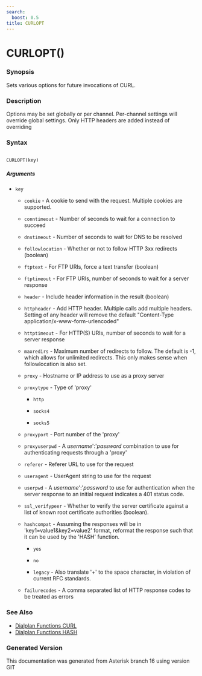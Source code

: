 ```yaml
---
search:
  boost: 0.5
title: CURLOPT
---
```


# CURLOPT()

### Synopsis

Sets various options for future invocations of CURL.

### Description

Options may be set globally or per channel. Per-channel settings will override global settings. Only HTTP headers are added instead of overriding<br>


### Syntax


```

CURLOPT(key)
```
##### Arguments


* `key`

    * `cookie` - A cookie to send with the request. Multiple cookies are supported.<br>

    * `conntimeout` - Number of seconds to wait for a connection to succeed<br>

    * `dnstimeout` - Number of seconds to wait for DNS to be resolved<br>

    * `followlocation` - Whether or not to follow HTTP 3xx redirects (boolean)<br>

    * `ftptext` - For FTP URIs, force a text transfer (boolean)<br>

    * `ftptimeout` - For FTP URIs, number of seconds to wait for a server response<br>

    * `header` - Include header information in the result (boolean)<br>

    * `httpheader` - Add HTTP header. Multiple calls add multiple headers. Setting of any header will remove the default "Content-Type application/x-www-form-urlencoded"<br>

    * `httptimeout` - For HTTP(S) URIs, number of seconds to wait for a server response<br>

    * `maxredirs` - Maximum number of redirects to follow. The default is -1, which allows for unlimited redirects. This only makes sense when followlocation is also set.<br>

    * `proxy` - Hostname or IP address to use as a proxy server<br>

    * `proxytype` - Type of 'proxy'<br>

        * `http`

        * `socks4`

        * `socks5`

    * `proxyport` - Port number of the 'proxy'<br>

    * `proxyuserpwd` - A _username_':'_password_ combination to use for authenticating requests through a 'proxy'<br>

    * `referer` - Referer URL to use for the request<br>

    * `useragent` - UserAgent string to use for the request<br>

    * `userpwd` - A _username_':'_password_ to use for authentication when the server response to an initial request indicates a 401 status code.<br>

    * `ssl_verifypeer` - Whether to verify the server certificate against a list of known root certificate authorities (boolean).<br>

    * `hashcompat` - Assuming the responses will be in 'key1=value1&key2=value2' format, reformat the response such that it can be used by the 'HASH' function.<br>

        * `yes`

        * `no`

        * `legacy` - Also translate '+' to the space character, in violation of current RFC standards.<br>

    * `failurecodes` - A comma separated list of HTTP response codes to be treated as errors<br>

### See Also

* [Dialplan Functions CURL](/Asterisk_16_Documentation/API_Documentation/Dialplan_Functions/CURL)
* [Dialplan Functions HASH](/Asterisk_16_Documentation/API_Documentation/Dialplan_Functions/HASH)


### Generated Version

This documentation was generated from Asterisk branch 16 using version GIT 